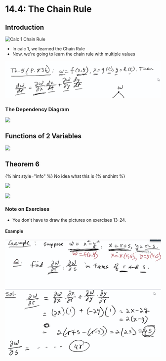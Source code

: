 # 14.4: The Chain Rule

## Introduction

![Calc 1 Chain Rule](<../../../../.gitbook/assets/image (379) (2) (2) (2) (2) (2) (2) (2) (2).png>)

* In calc 1, we learned the Chain Rule
* Now, we're going to learn the chain rule with multiple values

![](<../../../../.gitbook/assets/image (344).png>)

### The Dependency Diagram

![](<../../../../.gitbook/assets/image (379) (2) (2) (2) (2) (2) (2) (2) (2) (1).png>)

## Functions of 2 Variables

![](<../../../../.gitbook/assets/image (377) (6) (6) (1).png>)

## Theorem 6

{% hint style="info" %}
No idea what this is
{% endhint %}

![](<../../../../.gitbook/assets/image (377) (6) (6) (2).png>)

![](<../../../../.gitbook/assets/image (377) (6) (6) (3).png>)

### Note on Exercises

* You don't have to draw the pictures on exercises 13-24.&#x20;

#### Example

![](<../../../../.gitbook/assets/image (346).png>)



